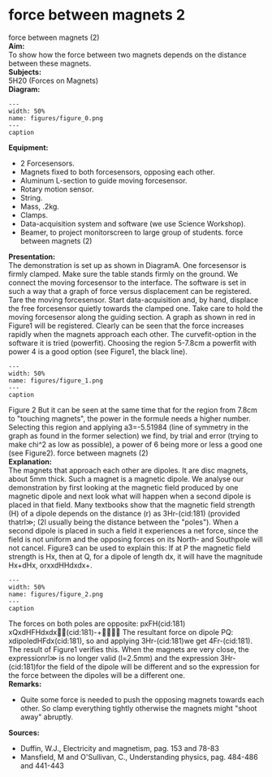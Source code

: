 # force between magnets  2  
 force between magnets (2)   
<b> Aim: </b>  
 To show how the force between two magnets depends on the distance between these magnets.    
<b> Subjects: </b>  
 5H20 (Forces on Magnets)   
<b> Diagram: </b>  
    
```{figure} figures/figure_0.png  
---  
width: 50%  
name: figures/figure_0.png  
---  
caption  
``` 
     
<b> Equipment: </b>  
 
 *  2 Forcesensors. 
 *  Magnets fixed to both forcesensors, opposing each other. 
 *  Aluminum L-section to guide moving forcesensor. 
 *  Rotary motion sensor. 
 *  String. 
 *  Mass, .2kg. 
 *  Clamps. 
 *  Data-acquisition system and software (we use Science Workshop). 
 *  Beamer, to project monitorscreen to large group of students. force between magnets (2)
    
<b> Presentation: </b>  
 The demonstration is set up as shown in DiagramA. One forcesensor is firmly clamped. Make sure the table stands firmly on the ground. We connect the moving forcesensor to the interface. The software is set in such a way that a graph of force versus displacement can be registered. Tare the moving forcesensor. Start data-acquisition and, by hand, displace the free forcesensor quietly towards the clamped one. Take care to hold the moving forcesensor along the guiding section. A graph as shown in red in Figure1 will be registered. Clearly can be seen that the force increases rapidly when the magnets approach each other. The curvefit-option in the software it is tried (powerfit). Choosing the region 5-7.8cm a powerfit with power 4 is a good option (see Figure1, the black line).     
```{figure} figures/figure_1.png  
---  
width: 50%  
name: figures/figure_1.png  
---  
caption  
``` 
 Figure 2 But it can be seen at the same time that for the region from 7.8cm to "touching magnets", the power in the formule needs a higher number. Selecting this region and applying a3=-5.51984 (line of symmetry in the graph as found in the former selection) we find, by trial and error (trying to make chi^2 as low as possible), a power of 6 being more or less a good one (see Figure2).   force between magnets (2)    
<b> Explanation: </b>  
 The magnets that approach each other are dipoles. It are disc magnets, about 5mm thick. Such a magnet is a magnetic dipole. We analyse our demonstration by first looking at the magnetic field produced by one magnetic dipole and next look what will happen when a second dipole is placed in that field. Many textbooks show that the magnetic field strength (H) of a dipole depends on the distance (r) as 3Hr-(cid:181) (provided thatrl≫; (2l usually being the distance between the "poles"). When a second dipole is placed in such a field it experiences a net force, since the field is not uniform and the opposing forces on its North- and Southpole will not cancel. Figure3 can be used to explain this: If at P the magnetic field strength is Hx, then at Q, for a dipole of length dx, it will have the magnitude Hx+dHx, orxxdHHdxdx+.    
```{figure} figures/figure_2.png  
---  
width: 50%  
name: figures/figure_2.png  
---  
caption  
``` 
 The forces on both poles are opposite: pxFH(cid:181) xQxdHFHdxdx(cid:181)-+ The resultant force on dipole PQ: xdipoledHFdx(cid:181), so and applying 3Hr-(cid:181)we get 4Fr-(cid:181). The result of Figure1 verifies this. When the magnets are very close, the expressionrl≫ is no longer valid (l=2.5mm) and the expression 3Hr-(cid:181)for the field of the dipole will be different and so the expression for the force between the dipoles will be a different one.    
<b> Remarks: </b>  
 
 *  Quite some force is needed to push the opposing magnets towards each other. So clamp everything tightly otherwise the magnets might "shoot away" abruptly.
   
<b> Sources: </b>  
 
 *  Duffin, W.J., Electricity and magnetism, pag. 153 and 78-83 
 *  Mansfield, M and O'Sullivan, C., Understanding physics, pag. 484-486 and 441-443
  